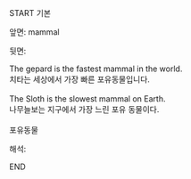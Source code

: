 START
기본

앞면:
mammal


뒷면:
<div>The gepard is the fastest mammal in the world. </div><div><div>치타는 세상에서 가장 빠른 포유동물입니다.</div></div><div><br></div><div><div>The Sloth is the slowest mammal on Earth. </div><div><div>나무늘보는 지구에서 가장 느린 포유 동물이다.</div></div></div><div><br></div>포유동물<br>


해석:

END